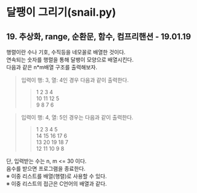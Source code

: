 # 달팽이 그리기(snail.py)

## 19\. 추상화, range, 순환문, 함수, 컴프리핸션 - 19.01.19

행렬이란 수나 기호, 수직등을 네모꼴로 배열한 것이다.  
연속되는 숫자를 행렬을 통해 달팽이 모양으로 배열시킨다.  
다음과 같은 n\*m배열 구조를 출력해보자.  
> 입력이 행: 3, 열: 4인 경우 다음과 같이 출력한다.  
>> 1 2 3 4  
10 11 12 5  
9 8 7 6

> 입력이 행: 4, 열: 5인 경우는 다음과 같이 출력한다.
>> 1 2 3 4 5  
14 15 16 17 6  
13 20 19 18 7  
12 11 10 9 8  

단, 입력받는 수는 n, m <= 30 이다.  
음수를 받으면 프로그램을 종료한다.  
※ 이중 리스트를 배열(행렬)로 사용할 수 있다.  
※ 이중 리스트의 접근은 C언어의 배열과 같다.